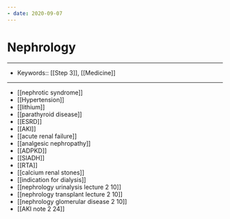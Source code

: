 ```yaml
---
- date: 2020-09-07
---
```


# Nephrology
---

- Keywords:: [[Step 3]], [[Medicine]]
---

- [[nephrotic syndrome]]
- [[Hypertension]]
- [[lithium]]
- [[parathyroid disease]]
- [[ESRD]]
- [[AKI]]
- [[acute renal failure]]
- [[analgesic nephropathy]]
- [[ADPKD]]
- [[SIADH]]
- [[RTA]]
- [[calcium renal stones]]
- [[indication for dialysis]]
- [[nephrology urinalysis lecture 2 10]]
- [[nephrology transplant lecture 2 10]]
- [[nephrology glomerular disease 2 10]]
- [[AKI note 2 24]]
